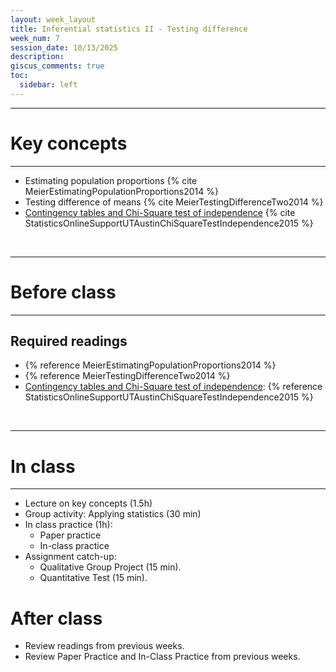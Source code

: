 ```yaml
---
layout: week_layout
title: Inferential statistics II - Testing difference
week_num: 7
session_date: 10/13/2025
description:
giscus_comments: true
toc:
  sidebar: left
---
```


---
# Key concepts
---

- Estimating population proportions {% cite MeierEstimatingPopulationProportions2014 %}
- Testing difference of means {% cite MeierTestingDifferenceTwo2014 %}
- [Contingency tables and Chi-Square test of independence](https://sites.utexas.edu/sos/guided/inferential/categorical/chi2/) {% cite StatisticsOnlineSupportUTAustinChiSquareTestIndependence2015 %}

<br>

---
# Before class
---

## Required readings

- {% reference MeierEstimatingPopulationProportions2014 %}
- {% reference MeierTestingDifferenceTwo2014 %}
- [Contingency tables and Chi-Square test of independence](https://sites.utexas.edu/sos/guided/inferential/categorical/chi2/): {% reference StatisticsOnlineSupportUTAustinChiSquareTestIndependence2015 %}


<br>

---
# In class
---

- Lecture on key concepts (1.5h)
- Group activity: Applying statistics (30 min)
- In class practice (1h):
	- Paper practice
	- In-class practice
- Assignment catch-up:
  - Qualitative Group Project (15 min).
  - Quantitative Test (15 min).

# After class

- Review readings from previous weeks.
- Review Paper Practice and In-Class Practice from previous weeks.
